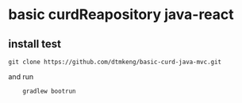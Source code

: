 # basic  curdReapository java-react 
## install test
```
git clone https://github.com/dtmkeng/basic-curd-java-mvc.git
```
and run 
```
    gradlew bootrun  
```


